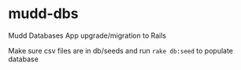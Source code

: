 mudd-dbs
========

Mudd Databases App upgrade/migration to Rails

Make sure csv files are in db/seeds and run ```rake db:seed``` to populate database
